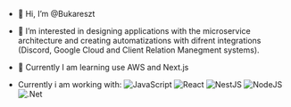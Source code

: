 - 👋 Hi, I’m @Bukareszt

- 👀 I’m interested in designing applications with the microservice architecture and creating automatizations with difrent integrations (Discord, Google Cloud
and Client Relation Manegment systems).
- :orange_book: Currently I am learning use AWS and Next.js
- Currently i am working with:
![JavaScript](https://img.shields.io/badge/-JavaScript-black?style=plastic&logo=javascript)
![React](https://img.shields.io/badge/-React-3b2e5a?style=plastic&logo=react)
![NestJS](https://img.shields.io/badge/nestjs-%23E0234E.svg?style=for-the-badge&logo=nestjs&logoColor=white)
![NodeJS](https://img.shields.io/badge/node.js-6DA55F?style=for-the-badge&logo=node.js&logoColor=white)
![.Net](https://img.shields.io/badge/.NET-5C2D91?style=for-the-badge&logo=.net&logoColor=white)
